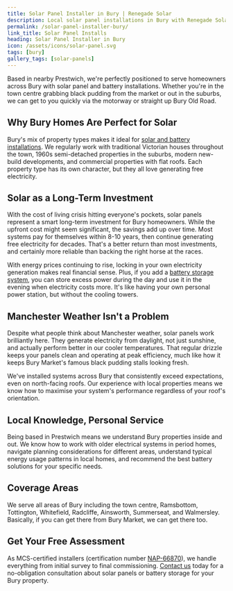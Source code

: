 ```yaml
---
title: Solar Panel Installer in Bury | Renegade Solar
description: Local solar panel installations in Bury with Renegade Solar. MCS certified specialists serving Bury from our Prestwich base.
permalink: /solar-panel-installer-bury/
link_title: Solar Panel Installs
heading: Solar Panel Installer in Bury
icon: /assets/icons/solar-panel.svg
tags: [bury]
gallery_tags: [solar-panels]
---
```


Based in nearby Prestwich, we're perfectly positioned to serve homeowners across Bury with solar panel and battery installations. Whether you're in the town centre grabbing black pudding from the market or out in the suburbs, we can get to you quickly via the motorway or straight up Bury Old Road.

## Why Bury Homes Are Perfect for Solar

Bury's mix of property types makes it ideal for [solar and battery installations](/services/solar-and-battery-installations/). We regularly work with traditional Victorian houses throughout the town, 1960s semi-detached properties in the suburbs, modern new-build developments, and commercial properties with flat roofs. Each property type has its own character, but they all love generating free electricity.

## Solar as a Long-Term Investment

With the cost of living crisis hitting everyone's pockets, solar panels represent a smart long-term investment for Bury homeowners. While the upfront cost might seem significant, the savings add up over time. Most systems pay for themselves within 8-10 years, then continue generating free electricity for decades. That's a better return than most investments, and certainly more reliable than backing the right horse at the races.

With energy prices continuing to rise, locking in your own electricity generation makes real financial sense. Plus, if you add a [battery storage system](/services/home-battery-installations/), you can store excess power during the day and use it in the evening when electricity costs more. It's like having your own personal power station, but without the cooling towers.

## Manchester Weather Isn't a Problem

Despite what people think about Manchester weather, solar panels work brilliantly here. They generate electricity from daylight, not just sunshine, and actually perform better in our cooler temperatures. That regular drizzle keeps your panels clean and operating at peak efficiency, much like how it keeps Bury Market's famous black pudding stalls looking fresh.

We've installed systems across Bury that consistently exceed expectations, even on north-facing roofs. Our experience with local properties means we know how to maximise your system's performance regardless of your roof's orientation.

## Local Knowledge, Personal Service

Being based in Prestwich means we understand Bury properties inside and out. We know how to work with older electrical systems in period homes, navigate planning considerations for different areas, understand typical energy usage patterns in local homes, and recommend the best battery solutions for your specific needs.

## Coverage Areas

We serve all areas of Bury including the town centre, Ramsbottom, Tottington, Whitefield, Radcliffe, Ainsworth, Summerseat, and Walmersley. Basically, if you can get there from Bury Market, we can get there too.

## Get Your Free Assessment

As MCS-certified installers (certification number [NAP-66870](https://mcscertified.com/find-an-installer/)), we handle everything from initial survey to final commissioning. [Contact us](/contact/) today for a no-obligation consultation about solar panels or battery storage for your Bury property.
